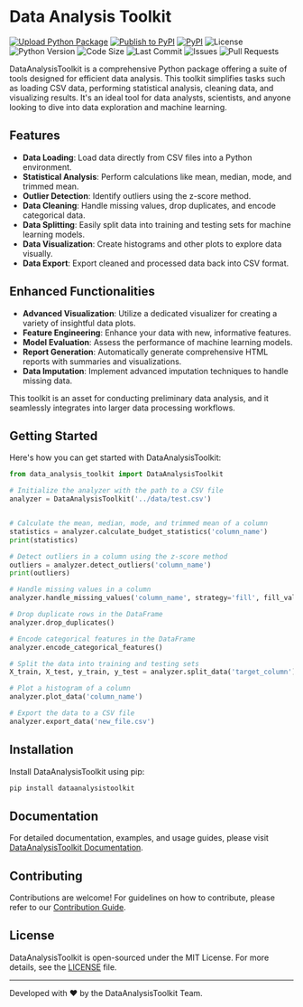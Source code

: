 # Data Analysis Toolkit

[![Upload Python Package](https://github.com/thomasthaddeus/DataAnalysisToolkit/actions/workflows/python-publish.yml/badge.svg)](https://github.com/thomasthaddeus/DataAnalysisToolkit/actions/workflows/python-publish.yml) [![Publish to PyPI](https://github.com/thomasthaddeus/DataAnalysisToolkit/actions/workflows/workflow.yml/badge.svg)](https://github.com/thomasthaddeus/DataAnalysisToolkit/actions/workflows/workflow.yml) [![PyPI](https://img.shields.io/pypi/v/DataAnalysisToolkit.svg)](https://pypi.org/project/DataAnalysisToolkit/) ![License](https://img.shields.io/github/license/thomasthaddeus/DataAnalysisToolkit.svg) ![Python Version](https://img.shields.io/pypi/pyversions/DataAnalysisToolkit.svg) ![Code Size](https://img.shields.io/github/languages/code-size/thomasthaddeus/DataAnalysisToolkit.svg) ![Last Commit](https://img.shields.io/github/last-commit/thomasthaddeus/DataAnalysisToolkit.svg) ![Issues](https://img.shields.io/github/issues-raw/thomasthaddeus/DataAnalysisToolkit.svg) ![Pull Requests](https://img.shields.io/github/issues-pr/thomasthaddeus/DataAnalysisToolkit.svg)

DataAnalysisToolkit is a comprehensive Python package offering a suite of tools designed for efficient data analysis. This toolkit simplifies tasks such as loading CSV data, performing statistical analysis, cleaning data, and visualizing results. It's an ideal tool for data analysts, scientists, and anyone looking to dive into data exploration and machine learning.

## Features

- **Data Loading**: Load data directly from CSV files into a Python environment.
- **Statistical Analysis**: Perform calculations like mean, median, mode, and trimmed mean.
- **Outlier Detection**: Identify outliers using the z-score method.
- **Data Cleaning**: Handle missing values, drop duplicates, and encode categorical data.
- **Data Splitting**: Easily split data into training and testing sets for machine learning models.
- **Data Visualization**: Create histograms and other plots to explore data visually.
- **Data Export**: Export cleaned and processed data back into CSV format.

## Enhanced Functionalities

- **Advanced Visualization**: Utilize a dedicated visualizer for creating a variety of insightful data plots.
- **Feature Engineering**: Enhance your data with new, informative features.
- **Model Evaluation**: Assess the performance of machine learning models.
- **Report Generation**: Automatically generate comprehensive HTML reports with summaries and visualizations.
- **Data Imputation**: Implement advanced imputation techniques to handle missing data.

This toolkit is an asset for conducting preliminary data analysis, and it seamlessly integrates into larger data processing workflows.

## Getting Started

Here's how you can get started with DataAnalysisToolkit:

```python
from data_analysis_toolkit import DataAnalysisToolkit

# Initialize the analyzer with the path to a CSV file
analyzer = DataAnalysisToolkit('../data/test.csv')


# Calculate the mean, median, mode, and trimmed mean of a column
statistics = analyzer.calculate_budget_statistics('column_name')
print(statistics)

# Detect outliers in a column using the z-score method
outliers = analyzer.detect_outliers('column_name')
print(outliers)

# Handle missing values in a column
analyzer.handle_missing_values('column_name', strategy='fill', fill_value=0)

# Drop duplicate rows in the DataFrame
analyzer.drop_duplicates()

# Encode categorical features in the DataFrame
analyzer.encode_categorical_features()

# Split the data into training and testing sets
X_train, X_test, y_train, y_test = analyzer.split_data('target_column')

# Plot a histogram of a column
analyzer.plot_data('column_name')

# Export the data to a CSV file
analyzer.export_data('new_file.csv')
```

## Installation

Install DataAnalysisToolkit using pip:

```bash
pip install dataanalysistoolkit
```

## Documentation

For detailed documentation, examples, and usage guides, please visit [DataAnalysisToolkit Documentation](https://github.com/thomasthaddeus/DataAnalysisToolkit/wiki).

## Contributing

Contributions are welcome! For guidelines on how to contribute, please refer to our [Contribution Guide](https://github.com/thomasthaddeus/DataAnalysisToolkit/CONTRIBUTING.md).

## License

DataAnalysisToolkit is open-sourced under the MIT License. For more details, see the [LICENSE](./LICENSE) file.

---

Developed with ❤ by the DataAnalysisToolkit Team.
